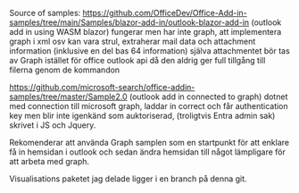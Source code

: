 Source of samples:
 https://github.com/OfficeDev/Office-Add-in-samples/tree/main/Samples/blazor-add-in/outlook-blazor-add-in 
(outlook add in using WASM blazor)
fungerar men har inte graph, att implementera graph i xml osv kan vara strul, extraherar mail data och attachment information (inklusive en del bas 64 information) själva attachmentet bör tas av Graph istället för office outlook api då den aldrig ger full tillgång till filerna genom de kommandon

https://github.com/microsoft-search/office-addin-samples/tree/master/Sample2.0
(outlook add in connected to graph)
dotnet med connection till microsoft graph, laddar in correct och får authentication key men blir inte igenkänd som auktoriserad, (troligtvis Entra admin sak) skrivet i JS och Jquery.

Rekomenderar att använda Graph samplen som en startpunkt för att enklare få in hemsidan i outlook och sedan ändra hemsidan till något lämpligare för att arbeta med graph. 

Visualisations paketet jag delade ligger i en branch på denna git.

